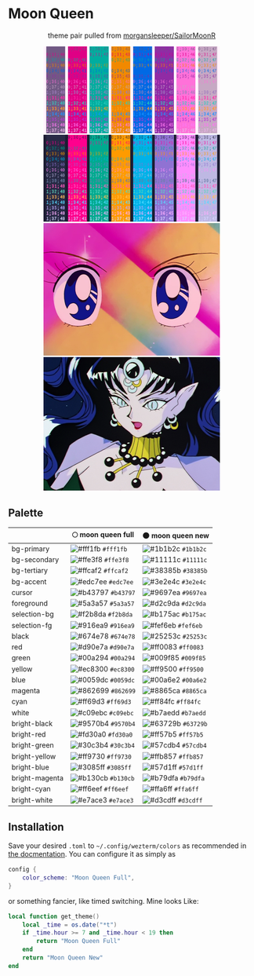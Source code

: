 # Moon Queen

<div align="center">
<p>theme pair pulled from <a href="https://github.com/morgansleeper/SailorMoonR">morgansleeper/SailorMoonR</a></p>
<img src="assets/full.png" alt="moon queen full" width="360px">
<img src="assets/new.png" alt="moon queen new" width="360px"><br>
<img src="assets/ep1-crop.png" alt="moon prism power makeup!!" width="360px">
<img src="assets/ep167-crop.png" alt="dead moon queen" width="360px">
</div>

## Palette

|                  | 🌕 moon queen full                                                        | 🌑 moon queen new                                                         |
| ---------------- | ------------------------------------------------------------------------- | ------------------------------------------------------------------------- |
| bg-primary       | ![#fff1fb](https://via.placeholder.com/15/fff1fb/000000?text=+) `#fff1fb` | ![#1b1b2c](https://via.placeholder.com/15/1b1b2c/000000?text=+) `#1b1b2c` |
| bg-secondary     | ![#ffe3f8](https://via.placeholder.com/15/ffe3f8/000000?text=+) `#ffe3f8` | ![#11111c](https://via.placeholder.com/15/11111c/000000?text=+) `#11111c` |
| bg-tertiary      | ![#ffcaf2](https://via.placeholder.com/15/ffcaf2/000000?text=+) `#ffcaf2` | ![#38385b](https://via.placeholder.com/15/38385b/000000?text=+) `#38385b` |
| bg-accent        | ![#edc7ee](https://via.placeholder.com/15/edc7ee/000000?text=+) `#edc7ee` | ![#3e2e4c](https://via.placeholder.com/15/3e2e4c/000000?text=+) `#3e2e4c` |
| cursor           | ![#b43797](https://via.placeholder.com/15/b43797/000000?text=+) `#b43797` | ![#9697ea](https://via.placeholder.com/15/9697ea/000000?text=+) `#9697ea` |
| foreground       | ![#5a3a57](https://via.placeholder.com/15/5a3a57/000000?text=+) `#5a3a57` | ![#d2c9da](https://via.placeholder.com/15/d2c9da/000000?text=+) `#d2c9da` |
| selection-bg     | ![#f2b8da](https://via.placeholder.com/15/f2b8da/000000?text=+) `#f2b8da` | ![#b175ac](https://via.placeholder.com/15/b175ac/000000?text=+) `#b175ac` |
| selection-fg     | ![#916ea9](https://via.placeholder.com/15/916ea9/000000?text=+) `#916ea9` | ![#fef6eb](https://via.placeholder.com/15/fef6eb/000000?text=+) `#fef6eb` |
| black            | ![#674e78](https://via.placeholder.com/15/674e78/000000?text=+) `#674e78` | ![#25253c](https://via.placeholder.com/15/25253c/000000?text=+) `#25253c` |
| red              | ![#d90e7a](https://via.placeholder.com/15/d90e7a/000000?text=+) `#d90e7a` | ![#ff0083](https://via.placeholder.com/15/ff0083/000000?text=+) `#ff0083` |
| green            | ![#00a294](https://via.placeholder.com/15/00a294/000000?text=+) `#00a294` | ![#009f85](https://via.placeholder.com/15/009f85/000000?text=+) `#009f85` |
| yellow           | ![#ec8300](https://via.placeholder.com/15/ec8300/000000?text=+) `#ec8300` | ![#ff9500](https://via.placeholder.com/15/ff9500/000000?text=+) `#ff9500` |
| blue             | ![#0059dc](https://via.placeholder.com/15/0059dc/000000?text=+) `#0059dc` | ![#00a6e2](https://via.placeholder.com/15/00a6e2/000000?text=+) `#00a6e2` |
| magenta          | ![#862699](https://via.placeholder.com/15/862699/000000?text=+) `#862699` | ![#8865ca](https://via.placeholder.com/15/8865ca/000000?text=+) `#8865ca` |
| cyan             | ![#ff69d3](https://via.placeholder.com/15/ff69d3/000000?text=+) `#ff69d3` | ![#ff84fc](https://via.placeholder.com/15/ff84fc/000000?text=+) `#ff84fc` |
| white            | ![#c09ebc](https://via.placeholder.com/15/c09ebc/000000?text=+) `#c09ebc` | ![#b7aedd](https://via.placeholder.com/15/b7aedd/000000?text=+) `#b7aedd` |
| bright-black     | ![#9570b4](https://via.placeholder.com/15/9570b4/000000?text=+) `#9570b4` | ![#63729b](https://via.placeholder.com/15/63729b/000000?text=+) `#63729b` |
| bright-red       | ![#fd30a0](https://via.placeholder.com/15/fd30a0/000000?text=+) `#fd30a0` | ![#ff57b5](https://via.placeholder.com/15/ff57b5/000000?text=+) `#ff57b5` |
| bright-green     | ![#30c3b4](https://via.placeholder.com/15/30c3b4/000000?text=+) `#30c3b4` | ![#57cdb4](https://via.placeholder.com/15/57cdb4/000000?text=+) `#57cdb4` |
| bright-yellow    | ![#ff9730](https://via.placeholder.com/15/ff9730/000000?text=+) `#ff9730` | ![#ffb857](https://via.placeholder.com/15/ffb857/000000?text=+) `#ffb857` |
| bright-blue      | ![#3085ff](https://via.placeholder.com/15/3085ff/000000?text=+) `#3085ff` | ![#57d1ff](https://via.placeholder.com/15/57d1ff/000000?text=+) `#57d1ff` |
| bright-magenta   | ![#b130cb](https://via.placeholder.com/15/b130cb/000000?text=+) `#b130cb` | ![#b79dfa](https://via.placeholder.com/15/b79dfa/000000?text=+) `#b79dfa` |
| bright-cyan      | ![#ff6eef](https://via.placeholder.com/15/ff6eef/000000?text=+) `#ff6eef` | ![#ffa6ff](https://via.placeholder.com/15/ffa6ff/000000?text=+) `#ffa6ff` |
| bright-white     | ![#e7ace3](https://via.placeholder.com/15/e7ace3/000000?text=+) `#e7ace3` | ![#d3cdff](https://via.placeholder.com/15/d3cdff/000000?text=+) `#d3cdff` |

## Installation

Save your desired `.toml` to `~/.config/wezterm/colors` as recommended in [the
docmentation](https://wezfurlong.org/wezterm/config/appearance.html#defining-a-color-scheme-in-a-separate-file).
You can configure it as simply as

```lua
config {
    color_scheme: "Moon Queen Full",
}
```
or something fancier, like timed switching. Mine looks Like:

```lua
local function get_theme()
    local _time = os.date("*t")
    if _time.hour >= 7 and _time.hour < 19 then
        return "Moon Queen Full"
    end
    return "Moon Queen New"
end
```
